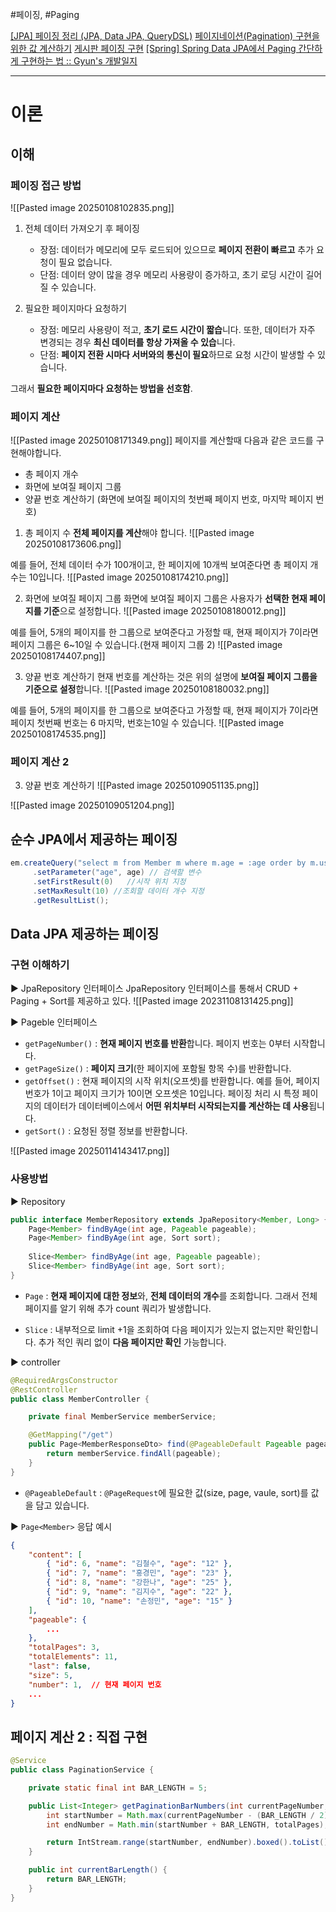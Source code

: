 #페이징, #Paging

[[JPA] 페이징 정리 (JPA, Data JPA, QueryDSL)](https://ttl-blog.tistory.com/841#no_2)
[페이지네이션(Pagination) 구현을 위한 값 계산하기](https://yonghwankim-dev.tistory.com/578)
[게시판 페이징 구현](https://github.com/djkeh/fastcampus-project-board/pull/29/commits/23ca26756c8474fe57d3d78d5a9979fa7bca4004)
[[Spring] Spring Data JPA에서 Paging 간단하게 구현하는 법 :: Gyun's 개발일지](https://devlog-wjdrbs96.tistory.com/414)


---

# 이론
## 이해
### 페이징 접근 방법
![[Pasted image 20250108102835.png]]

1. 전체 데이터 가져오기 후 페이징
   - 장점: 데이터가 메모리에 모두 로드되어 있으므로 **페이지 전환이 빠르고** 추가 요청이 필요 없습니다.
   - 단점: 데이터 양이 많을 경우 메모리 사용량이 증가하고, 초기 로딩 시간이 길어질 수 있습니다.

2. 필요한 페이지마다 요청하기
   - 장점: 메모리 사용량이 적고, **초기 로드 시간이 짧습**니다. 또한, 데이터가 자주 변경되는 경우 **최신 데이터를 항상 가져올 수 있습**니다.
   - 단점: **페이지 전환 시마다 서버와의 통신이 필요**하므로 요청 시간이 발생할 수 있습니다.

그래서 **필요한 페이지마다 요청하는 방법을 선호함**.


### 페이지 계산
![[Pasted image 20250108171349.png]]
페이지를 계산할때 다음과 같은 코드를 구현해야합니다.
- 총 페이지 개수
- 화면에 보여질 페이지 그룹
- 양끝 번호 계산하기 (화면에 보여질 페이지의 첫번째 페이지 번호, 마지막 페이지 번호)


1. 총 페이지 수
**전체 페이지를 계산**해야 합니다. 
![[Pasted image 20250108173606.png]]

예를 들어, 전체 데이터 수가 100개이고, 한 페이지에 10개씩 보여준다면 총 페이지 개수는 10입니다.
![[Pasted image 20250108174210.png]]

2. 화면에 보여질 페이지 그룹
화면에 보여질 페이지 그룹은 사용자가 **선택한 현재 페이지를 기준**으로 설정합니다. 
![[Pasted image 20250108180012.png]]

예를 들어, 5개의 페이지를 한 그룹으로 보여준다고 가정할 때, 현재 페이지가 7이라면 페이지 그룹은 6~10일 수 있습니다.(현재 페이지 그룹 2)
![[Pasted image 20250108174407.png]]


3. 양끝 번호 계산하기
현재 번호를 계산하는 것은 위의 설명에 **보여질 페이지 그룹을 기준으로 설정**합니다. 
![[Pasted image 20250108180032.png]]

예를 들어, 5개의 페이지를 한 그룹으로 보여준다고 가정할 때, 현재 페이지가 7이라면 페이지 첫번째 번호는 6 마지막, 번호는10일 수 있습니다.
![[Pasted image 20250108174535.png]]


### 페이지 계산 2
3. 양끝 번호 계산하기
![[Pasted image 20250109051135.png]]

![[Pasted image 20250109051204.png]]


## 순수 JPA에서 제공하는 페이징
```java
em.createQuery("select m from Member m where m.age = :age order by m.username desc", Member.class)
	 .setParameter("age", age) // 검색할 변수
	 .setFirstResult(0)   //시작 위치 지정
	 .setMaxResult(10) //조회할 데이터 개수 지정
	 .getResultList();
```


## Data JPA 제공하는 페이징 

### 구현 이해하기
▶ JpaRepository 인터페이스
JpaRepository 인터페이스를 통해서 CRUD + Paging + Sort를 제공하고 있다.
![[Pasted image 20231108131425.png]]

▶ Pageble 인터페이스
- `getPageNumber()` : **현재 페이지 번호를 반환**합니다. 페이지 번호는 0부터 시작합니다.
- `getPageSize()` : **페이지 크기**(한 페이지에 포함될 항목 수)를 반환합니다.
- `getOffset()` : 현재 페이지의 시작 위치(오프셋)를 반환합니다. 예를 들어, 페이지 번호가 1이고 페이지 크기가 10이면 오프셋은 10입니다. 페이징 처리 시 특정 페이지의 데이터가 데이터베이스에서 **어떤 위치부터 시작되는지를 계산하는 데 사용**됩니다.
- `getSort()` : 요청된 정렬 정보를 반환합니다.

![[Pasted image 20250114143417.png]]


### 사용방법
▶ Repository
```java
public interface MemberRepository extends JpaRepository<Member, Long> {
	Page<Member> findByAge(int age, Pageable pageable);
	Page<Member> findByAge(int age, Sort sort);
	
	Slice<Member> findByAge(int age, Pageable pageable);
	Slice<Member> findByAge(int age, Sort sort);
}
```
- `Page` : **현재 페이지에 대한 정보**와, **전체 데이터의 개수**를 조회합니다. 그래서 전체 페이지를 알기 위해 추가 count 쿼리가 발생합니다.  

- `Slice` : 내부적으로 limit +1을 조회하여 다음 페이지가 있는지 없는지만 확인합니다. 추가 적인 쿼리 없이 **다음 페이지만 확인** 가능합니다.


▶ controller
```java
@RequiredArgsConstructor
@RestController
public class MemberController {

	private final MemberService memberService;

	@GetMapping("/get")
	public Page<MemberResponseDto> find(@PageableDefault Pageable pageable){
		return memberService.findAll(pageable);
	}
}
```
- `@PageableDefault` : `@PageRequest`에 필요한 값(size, page, vaule, sort)를 값을 담고 있습니다.

▶ `Page<Member>` 응답 예시
```json
{
    "content": [
        { "id": 6, "name": "김철수", "age": "12" },
        { "id": 7, "name": "홍경민", "age": "23" },
        { "id": 8, "name": "강한나", "age": "25" },
        { "id": 9, "name": "김지수", "age": "22" },
        { "id": 10, "name": "손정민", "age": "15" }
    ],
    "pageable": {
        ...
    },
    "totalPages": 3,
    "totalElements": 11,
    "last": false,
    "size": 5,
    "number": 1,  // 현재 페이지 번호
    ...
}

```


## 페이지 계산 2 : 직접 구현
```java
@Service
public class PaginationService {

    private static final int BAR_LENGTH = 5;

    public List<Integer> getPaginationBarNumbers(int currentPageNumber, int totalPages) {
        int startNumber = Math.max(currentPageNumber - (BAR_LENGTH / 2), 0);
        int endNumber = Math.min(startNumber + BAR_LENGTH, totalPages);

        return IntStream.range(startNumber, endNumber).boxed().toList();
    }

    public int currentBarLength() {
        return BAR_LENGTH;
    }
}
```
